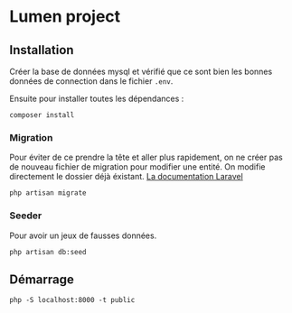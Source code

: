 # Lumen project

## Installation

Créer la base de données mysql et vérifié que ce sont bien les bonnes données de connection dans le fichier `.env`.

Ensuite pour installer toutes les dépendances :

```
composer install
```

### Migration

Pour éviter de ce prendre la tête et aller plus rapidement, on ne créer pas de nouveau fichier de migration pour modifier une entité.
On modifie directement le dossier déjà éxistant.
[La documentation Laravel](https://laravel.com/docs/8.x/migrations)

```
php artisan migrate
```
### Seeder

Pour avoir un jeux de fausses données.

```
php artisan db:seed
```

## Démarrage

```
php -S localhost:8000 -t public
```

